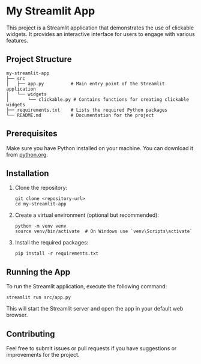 # My Streamlit App

This project is a Streamlit application that demonstrates the use of clickable widgets. It provides an interactive interface for users to engage with various features.

## Project Structure

```
my-streamlit-app
├── src
│   ├── app.py          # Main entry point of the Streamlit application
│   └── widgets
│       └── clickable.py # Contains functions for creating clickable widgets
├── requirements.txt    # Lists the required Python packages
└── README.md           # Documentation for the project
```

## Prerequisites

Make sure you have Python installed on your machine. You can download it from [python.org](https://www.python.org/downloads/).

## Installation

1. Clone the repository:

   ```
   git clone <repository-url>
   cd my-streamlit-app
   ```

2. Create a virtual environment (optional but recommended):

   ```
   python -m venv venv
   source venv/bin/activate  # On Windows use `venv\Scripts\activate`
   ```

3. Install the required packages:

   ```
   pip install -r requirements.txt
   ```

## Running the App

To run the Streamlit application, execute the following command:

```
streamlit run src/app.py
```

This will start the Streamlit server and open the app in your default web browser.

## Contributing

Feel free to submit issues or pull requests if you have suggestions or improvements for the project.